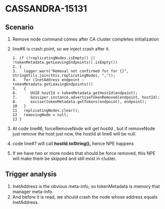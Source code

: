 # CASSANDRA-15131

## Scenario

1. Remove node command comes  after CA cluster completes initialization

2. line\#6 is crash point, so we inject crash after it.

   ```
   1. if (!replicatingNodes.isEmpty() || !tokenMetadata.getLeavingEndpoints().isEmpty())
   2. {
   3.   logger.warn("Removal not confirmed for for {}", StringUtils.join(this.replicatingNodes, ","));
   4.   for (InetAddress endpoint : tokenMetadata.getLeavingEndpoints())
   5.   {
   6.      UUID hostId = tokenMetadata.getHostId(endpoint);
   7.      Gossiper.instance.advertiseTokenRemoved(endpoint, hostId);
   8.      excise(tokenMetadata.getTokens(endpoint), endpoint);
   10   }
   11   replicatingNodes.clear();
   12   removingNode = null;
   13 }
   ```

3. At code line#6, forceRemoveNode will get hostId , but if removeNode just remove the host just now, the  hostId at line6 will be null.

4. code line#7 will call **hostId.toString(),** hence NPE happens

5. If we have two or more nodes that should be force removed, this NPE will make them be skipped and still exist in cluster. 

## Trigger analysis

1. InetAddress  is the obvious meta-info,  so tokenMetadata is memory that manager meta-info.
2. And before it is read, we should crash the  node whose address equals InetAddress.